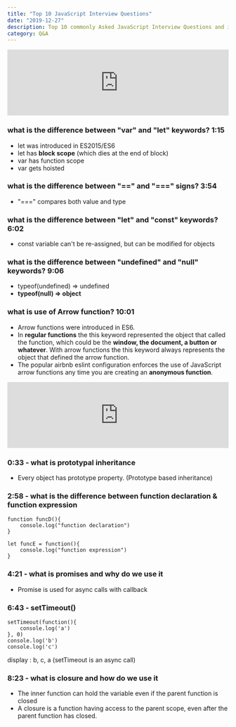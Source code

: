 ```yaml
---
title: "Top 10 JavaScript Interview Questions"
date: "2019-12-27"
description: Top 10 commonly Asked JavaScript Interview Questions and its possible answers.
category: Q&A
---
```


<iframe width="100%" src="https://www.youtube.com/embed/oxoFVqetl1E" frameborder="0" allowfullscreen></iframe>

### what is the difference between "var" and "let" keywords? 1:15  
- let was introduced in ES2015/ES6
- let has **block scope** (which dies at the end of block)
- var has function scope
- var gets hoisted

### what is the difference between "==" and "===" signs? 3:54  
- "===" compares both value and type

### what is the difference between "let" and "const" keywords? 6:02  
- const variable can't be re-assigned, but can be modified for objects

### what is the difference between "undefined" and "null" keywords? 9:06  
- typeof(undefined) => undefined
- **typeof(null) => object**

### what is use of Arrow function? 10:01  
- Arrow functions were introduced in ES6.
- In **regular functions** the this keyword represented the object that called the function, which could be the **window, the document, a button or whatever**. With arrow functions the this keyword always represents the object that defined the arrow function.
- The popular airbnb eslint configuration enforces the use of JavaScript arrow functions any time you are creating an **anonymous function**.


<iframe width="100%" src="https://www.youtube.com/embed/yo3MJPcVJc8" frameborder="0" allowfullscreen></iframe>

### 0:33 - what is prototypal inheritance  
- Every object has prototype property. (Prototype based inheritance)

### 2:58 - what is the difference between function declaration & function expression  
```
function funcD(){
    console.log("function declaration")
}

let funcE = function(){
    console.log("function expression")
}
```

### 4:21 - what is promises and why do we use it  
- Promise is used for async calls with callback

### 6:43 - setTimeout()  
```
setTimeout(function(){
    console.log('a')
}, 0)
console.log('b')
console.log('c')
```
display : b, c, a (setTimeout is an async call)

### 8:23 - what is closure and how do we use it  
- The inner function can hold the variable even if the parent function is closed
- A closure is a function having access to the parent scope, even after the parent function has closed.
